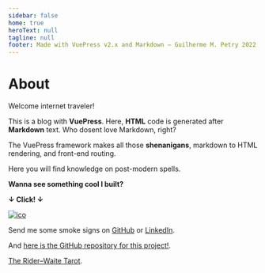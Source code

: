 ```yaml
---
sidebar: false
home: true
heroText: null
tagline: null
footer: Made with VuePress v2.x and Markdown — Guilherme M. Petry 2022
---
```


# About

Welcome internet traveler!

This is a blog with **VuePress**. Here, **HTML** code is generated after **Markdown** text. Who dosent love Markdown, right?

The VuePress framework makes all those **shenanigans**, markdown to HTML rendering, and front-end routing.

Here you will find knowledge on post-modern spells.

**Wanna see something cool I built?**

**↓ Click! ↓**

[![ico](https://reported.space/favicon.ico)](https://reported.space/)

Send me some smoke signs on [GitHub](https://github.com/petry078) or [LinkedIn](https://linkedin.com/in/petry078). 

And [here is the GitHub repository for this project!](https://github.com/petry078/spellblog).

[The Rider–Waite Tarot](https://en.wikipedia.org/wiki/Rider%E2%80%93Waite_Tarot).
